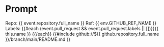# Prompt

Repo: {{ event.repository.full_name }}
Ref: {{ env.GITHUB_REF_NAME }}
Labels: {{#each (event.pull_request && event.pull_request.labels || [])}}{{ this.name }} {{/each}}
{{#include github://${{ github.repository.full_name }}/branch/main/README.md }}
